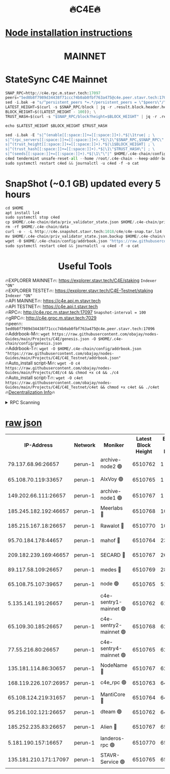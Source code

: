 <h1 align="center"> 🔥C4E🔥</h1>

[Node installation instructions](https://github.com/obajay/nodes-Guides/tree/main/Projects/C4E)
=

<h1 align="center"> MAINNET</h1>

# StateSync C4E Mainnet
```python
SNAP_RPC=http://c4e.rpc.m.stavr.tech:17097
peers="5ed0b8f7989d34438f71ccc74b0ab0fbf763a475@c4e.peer.stavr.tech:17096"
sed -i.bak -e "s/^persistent_peers *=.*/persistent_peers = \"$peers\"/" $HOME/.c4e-chain/config/config.toml
LATEST_HEIGHT=$(curl -s $SNAP_RPC/block | jq -r .result.block.header.height); \
BLOCK_HEIGHT=$((LATEST_HEIGHT - 100)); \
TRUST_HASH=$(curl -s "$SNAP_RPC/block?height=$BLOCK_HEIGHT" | jq -r .result.block_id.hash)

echo $LATEST_HEIGHT $BLOCK_HEIGHT $TRUST_HASH

sed -i.bak -E "s|^(enable[[:space:]]+=[[:space:]]+).*$|\1true| ; \
s|^(rpc_servers[[:space:]]+=[[:space:]]+).*$|\1\"$SNAP_RPC,$SNAP_RPC\"| ; \
s|^(trust_height[[:space:]]+=[[:space:]]+).*$|\1$BLOCK_HEIGHT| ; \
s|^(trust_hash[[:space:]]+=[[:space:]]+).*$|\1\"$TRUST_HASH\"| ; \
s|^(seeds[[:space:]]+=[[:space:]]+).*$|\1\"\"|" $HOME/.c4e-chain/config/config.toml
c4ed tendermint unsafe-reset-all --home /root/.c4e-chain --keep-addr-book
sudo systemctl restart c4ed && journalctl -u c4ed -f -o cat
```
# SnapShot (~0.1 GB) updated every 5 hours
```python
cd $HOME
apt install lz4
sudo systemctl stop c4ed
cp $HOME/.c4e-chain/data/priv_validator_state.json $HOME/.c4e-chain/priv_validator_state.json.backup
rm -rf $HOME/.c4e-chain/data
curl -o - -L http://c4e.snapshot.stavr.tech:1018/c4e/c4e-snap.tar.lz4 | lz4 -c -d - | tar -x -C $HOME/.c4e-chain --strip-components 2
mv $HOME/.c4e-chain/priv_validator_state.json.backup $HOME/.c4e-chain/data/priv_validator_state.json
wget -O $HOME/.c4e-chain/config/addrbook.json "https://raw.githubusercontent.com/obajay/nodes-Guides/main/Projects/C4E/addrbook.json"
sudo systemctl restart c4ed && journalctl -u c4ed -f -o cat
```
 <h1 align="center"> Useful Tools</h1>

🔥EXPLORER MAINNET🔥:  https://explorer.stavr.tech/C4E/staking            `Indexer "ON"` \
🔥EXPLORER TESTET🔥:   https://explorer.stavr.tech/C4E-Testnet/staking     `Indexer "ON"` \
🔥API MAINNET🔥:       https://c4e.api.m.stavr.tech \
🔥API TESTNET🔥:       https://c4e.api.t.stavr.tech \
🔥RPC🔥:               http://c4e.rpc.m.stavr.tech:17097                  `Snapshot-interval = 100` \
🔥gRPC🔥:              http://c4e.grpc.m.stavr.tech:7029 \
🔥peer🔥:              `5ed0b8f7989d34438f71ccc74b0ab0fbf763a475@c4e.peer.stavr.tech:17096` \
🔥Addrbook-M🔥:    ```wget https://raw.githubusercontent.com/obajay/nodes-Guides/main/Projects/C4E/genesis.json -O $HOME/.c4e-chain/config/genesis.json``` \
🔥Addrbook-T🔥:    ```wget -O $HOME/.c4e-chain/config/addrbook.json "https://raw.githubusercontent.com/obajay/nodes-Guides/main/Projects/C4E/C4E_Testnet/addrbook.json"``` \
🔥Auto_install script-M🔥: ```wget -O c4 https://raw.githubusercontent.com/obajay/nodes-Guides/main/Projects/C4E/c4 && chmod +x c4 && ./c4``` \
🔥Auto_install script-T🔥: ```wget -O c4et https://raw.githubusercontent.com/obajay/nodes-Guides/main/Projects/C4E/C4E_Testnet/c4et && chmod +x c4et && ./c4et``` \
🔥[Decentralization Info](https://github.com/obajay/StateSync-snapshots/tree/main/Projects/C4E/Decentralization)🔥




<details>
<summary>RPC Scanning</summary>

<h2 align="center"> We scan nodes in real time every 4 hours. And we provide the final result of RPC endpoints.
We cannot influence the operation of these nodes in any way. </h2>


```python
If Voting Power is higher than 0 --> then the Node is a validator of the network and may be subject to attack and be a potential threat to the chain.
```
```python
We marked such validators with a red symbol
```

</details>

[raw json](https://rpc-check.c4e.stavr.tech/c4e/rpc-c4e-result.json)
=



<table><tr><th>IP-Address</th><th>Network</th><th>Moniker</th><th>Latest Block Height</th><th>Earliest Block Height</th><th>Catching Up</th><th>Tx Index</th><th>Voting Power</th><th>Scan Time</th></tr><tr><td>79.137.68.96:26657</td><td>perun-1</td><td>archive-node2 🟢</td><td>6510762</td><td>1</td><td>False</td><td>on</td><td>0</td><td>2023-12-30T08:57:19.747826544UTC</td></tr><tr><td>65.108.70.119:33657</td><td>perun-1</td><td>AlxVoy 🟢</td><td>6510765</td><td>1</td><td>False</td><td>on</td><td>0</td><td>2023-12-30T08:57:34.420406076UTC</td></tr><tr><td>149.202.66.111:26657</td><td>perun-1</td><td>archive-node1 🟢</td><td>6510767</td><td>1</td><td>False</td><td>on</td><td>0</td><td>2023-12-30T08:57:50.063531414UTC</td></tr><tr><td>185.245.182.192:46657</td><td>perun-1</td><td>Meerlabs 🔴</td><td>6510768</td><td>1051501</td><td>False</td><td>on</td><td>493550</td><td>2023-12-30T08:57:53.743191077UTC</td></tr><tr><td>185.215.167.18:26657</td><td>perun-1</td><td>Rawalot 🔴</td><td>6510770</td><td>1090501</td><td>False</td><td>on</td><td>579034</td><td>2023-12-30T08:58:05.476666543UTC</td></tr><tr><td>95.70.184.178:44657</td><td>perun-1</td><td>mahof 🔴</td><td>6510764</td><td>2342001</td><td>False</td><td>off</td><td>1357006</td><td>2023-12-30T08:57:33.577367114UTC</td></tr><tr><td>209.182.239.169:46657</td><td>perun-1</td><td>SECARD 🔴</td><td>6510767</td><td>2616101</td><td>False</td><td>off</td><td>675729</td><td>2023-12-30T08:57:47.687355124UTC</td></tr><tr><td>89.117.58.109:26657</td><td>perun-1</td><td>medes 🔴</td><td>6510769</td><td>2826001</td><td>False</td><td>off</td><td>471345</td><td>2023-12-30T08:58:00.655023090UTC</td></tr><tr><td>65.108.75.107:39657</td><td>perun-1</td><td>node 🟢</td><td>6510765</td><td>5198801</td><td>False</td><td>on</td><td>0</td><td>2023-12-30T08:57:36.892201907UTC</td></tr><tr><td>5.135.141.191:26657</td><td>perun-1</td><td>c4e-sentry1-mainnet 🟢</td><td>6510762</td><td>6198001</td><td>False</td><td>on</td><td>0</td><td>2023-12-30T08:57:19.430238875UTC</td></tr><tr><td>65.109.30.185:26657</td><td>perun-1</td><td>c4e-sentry2-mainnet 🟢</td><td>6510768</td><td>6238301</td><td>False</td><td>on</td><td>0</td><td>2023-12-30T08:57:53.373184643UTC</td></tr><tr><td>77.55.216.80:26657</td><td>perun-1</td><td>c4e-sentry4-mainnet 🟢</td><td>6510765</td><td>6241001</td><td>False</td><td>on</td><td>0</td><td>2023-12-30T08:57:33.997207627UTC</td></tr><tr><td>135.181.114.86:30657</td><td>perun-1</td><td>NodeName 🔴</td><td>6510767</td><td>6284301</td><td>False</td><td>off</td><td>333717</td><td>2023-12-30T08:57:50.458629595UTC</td></tr><tr><td>168.119.226.107:26957</td><td>perun-1</td><td>c4e_rpc 🟢</td><td>6510763</td><td>6410763</td><td>False</td><td>on</td><td>0</td><td>2023-12-30T08:57:26.590356747UTC</td></tr><tr><td>65.108.124.219:31657</td><td>perun-1</td><td>MantiCore 🔴</td><td>6510764</td><td>6410764</td><td>False</td><td>off</td><td>837818</td><td>2023-12-30T08:57:33.068947938UTC</td></tr><tr><td>95.216.102.121:26657</td><td>perun-1</td><td>dteam 🟢</td><td>6510762</td><td>6497601</td><td>False</td><td>on</td><td>0</td><td>2023-12-30T08:57:20.084604807UTC</td></tr><tr><td>185.252.235.83:26657</td><td>perun-1</td><td>Alien 🔴</td><td>6510767</td><td>6502501</td><td>False</td><td>on</td><td>380508</td><td>2023-12-30T08:57:50.768493894UTC</td></tr><tr><td>5.181.190.157:16657</td><td>perun-1</td><td>landeros-rpc 🟢</td><td>6510770</td><td>6507001</td><td>False</td><td>on</td><td>0</td><td>2023-12-30T08:58:05.104455476UTC</td></tr><tr><td>135.181.210.171:17097</td><td>perun-1</td><td>STAVR-Service 🟢</td><td>6510765</td><td>6510001</td><td>False</td><td>on</td><td>0</td><td>2023-12-30T08:57:39.265645645UTC</td></tr></table>
